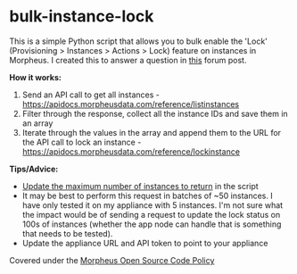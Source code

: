 # bulk-instance-lock
This is a simple Python script that allows you to bulk enable the 'Lock' (Provisioning > Instances > Actions > Lock) feature on instances in Morpheus. I created this to answer a question in [this](https://discuss.morpheusdata.com/t/unable-to-remove-server-that-still-has-locked-instances-on-it/1260/4) forum post. 

**How it works:**
1. Send an API call to get all instances - https://apidocs.morpheusdata.com/reference/listinstances
2. Filter through the response, collect all the instance IDs and save them in an array
3. Iterate through the values in the array and append them to the URL for the API call to lock an instance - https://apidocs.morpheusdata.com/reference/lockinstance

**Tips/Advice:**
- [Update the maximum number of instances to return](https://apidocs.morpheusdata.com/reference/listinstances#:~:text=QUERY%20PARAMS-,max,-int64) in the script
- It may be best to perform this request in batches of ~50 instances. I have only tested it on my appliance with 5 instances. I'm not sure what the impact would be of sending a request to update the lock status on 100s of instances (whether the app node can handle that is something that needs to be tested).
- Update the appliance URL and API token to point to your appliance 


Covered under the [Morpheus Open Source Code Policy](https://support.morpheusdata.com/s/article/Morpheus-Open-Source-Code-Support-Policy?language=en_US)
